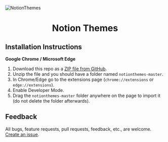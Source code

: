 ![NotionThemes](./assets/notionthemes.gif)

<h1 align="center">Notion Themes</h1>

## Installation Instructions

**Google Chrome / Microsoft Edge**

1. Download this repo as a [ZIP file from GitHub]().
1. Unzip the file and you should have a folder named `notionthemes-master`.
1. In Chrome/Edge go to the extensions page (`chrome://extensions` or `edge://extensions`).
1. Enable Developer Mode.
1. Drag the `notionthemes-master` folder anywhere on the page to import it (do not delete the folder afterwards).

## Feedback

All bugs, feature requests, pull requests, feedback, etc., are welcome. [Create an issue](https://github.com/adam-p/markdown-here/issues).
